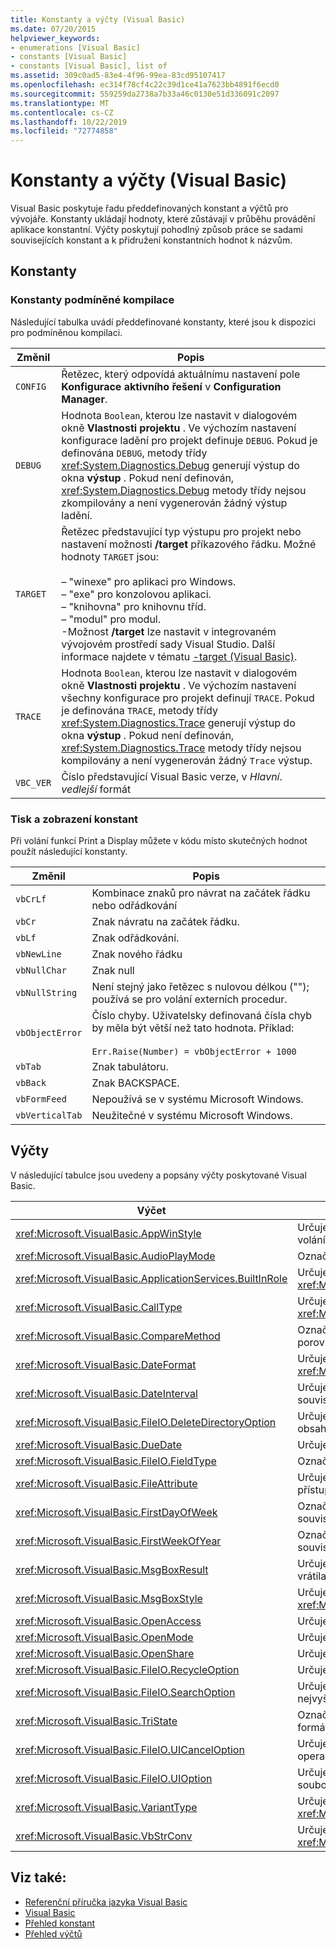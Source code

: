 ```yaml
---
title: Konstanty a výčty (Visual Basic)
ms.date: 07/20/2015
helpviewer_keywords:
- enumerations [Visual Basic]
- constants [Visual Basic]
- constants [Visual Basic], list of
ms.assetid: 309c0ad5-83e4-4f96-99ea-83cd95107417
ms.openlocfilehash: ec314f78cf4c22c39d1ce41a7623bb4891f6ecd0
ms.sourcegitcommit: 559259da2738a7b33a46c0130e51d336091c2097
ms.translationtype: MT
ms.contentlocale: cs-CZ
ms.lasthandoff: 10/22/2019
ms.locfileid: "72774858"
---
```

# <a name="constants-and-enumerations-visual-basic"></a>Konstanty a výčty (Visual Basic)
Visual Basic poskytuje řadu předdefinovaných konstant a výčtů pro vývojáře. Konstanty ukládají hodnoty, které zůstávají v průběhu provádění aplikace konstantní. Výčty poskytují pohodlný způsob práce se sadami souvisejících konstant a k přidružení konstantních hodnot k názvům.  
  
## <a name="constants"></a>Konstanty  
  
### <a name="conditional-compilation-constants"></a>Konstanty podmíněné kompilace  
 Následující tabulka uvádí předdefinované konstanty, které jsou k dispozici pro podmíněnou kompilaci.  
  
|**Změnil**|**Popis**|  
|---|---|  
|`CONFIG`|Řetězec, který odpovídá aktuálnímu nastavení pole **Konfigurace aktivního řešení** v **Configuration Manager**.|  
|`DEBUG`|Hodnota `Boolean`, kterou lze nastavit v dialogovém okně **Vlastnosti projektu** . Ve výchozím nastavení konfigurace ladění pro projekt definuje `DEBUG`. Pokud je definována `DEBUG`, metody třídy <xref:System.Diagnostics.Debug> generují výstup do okna **výstup** . Pokud není definován, <xref:System.Diagnostics.Debug> metody třídy nejsou zkompilovány a není vygenerován žádný výstup ladění.|  
|`TARGET`|Řetězec představující typ výstupu pro projekt nebo nastavení možnosti **/target** příkazového řádku. Možné hodnoty `TARGET` jsou:<br /><br /> – "winexe" pro aplikaci pro Windows.<br />– "exe" pro konzolovou aplikaci.<br />– "knihovna" pro knihovnu tříd.<br />– "modul" pro modul.<br />-Možnost **/target** lze nastavit v integrovaném vývojovém prostředí sady Visual Studio. Další informace najdete v tématu [-target (Visual Basic)](../../visual-basic/reference/command-line-compiler/target.md).|  
|`TRACE`|Hodnota `Boolean`, kterou lze nastavit v dialogovém okně **Vlastnosti projektu** . Ve výchozím nastavení všechny konfigurace pro projekt definují `TRACE`. Pokud je definována `TRACE`, metody třídy <xref:System.Diagnostics.Trace> generují výstup do okna **výstup** . Pokud není definován, <xref:System.Diagnostics.Trace> metody třídy nejsou kompilovány a není vygenerován žádný `Trace` výstup.|  
|`VBC_VER`|Číslo představující Visual Basic verze, v *Hlavní*. *vedlejší* formát|  
  
### <a name="print-and-display-constants"></a>Tisk a zobrazení konstant  
 Při volání funkcí Print a Display můžete v kódu místo skutečných hodnot použít následující konstanty.  
  
|**Změnil**|**Popis**|  
|---|---|  
|`vbCrLf`|Kombinace znaků pro návrat na začátek řádku nebo odřádkování|  
|`vbCr`|Znak návratu na začátek řádku.|  
|`vbLf`|Znak odřádkování.|  
|`vbNewLine`|Znak nového řádku|  
|`vbNullChar`|Znak null|  
|`vbNullString`|Není stejný jako řetězec s nulovou délkou (""); používá se pro volání externích procedur.|  
|`vbObjectError`|Číslo chyby. Uživatelsky definovaná čísla chyb by měla být větší než tato hodnota. Příklad:<br /><br /> `Err.Raise(Number) = vbObjectError + 1000`|  
|`vbTab`|Znak tabulátoru.|  
|`vbBack`|Znak BACKSPACE.|  
|`vbFormFeed`|Nepoužívá se v systému Microsoft Windows.|  
|`vbVerticalTab`|Neužitečné v systému Microsoft Windows.|  
  
## <a name="enumerations"></a>Výčty  
 V následující tabulce jsou uvedeny a popsány výčty poskytované Visual Basic.  
  
|Výčet|Popis|  
|---|---|  
|<xref:Microsoft.VisualBasic.AppWinStyle>|Určuje styl okna, který se má použít pro vyvolaný program při volání funkce <xref:Microsoft.VisualBasic.Interaction.Shell%2A>.|  
|<xref:Microsoft.VisualBasic.AudioPlayMode>|Označuje, jak přehrát zvuky při volání metod zvuku.|  
|<xref:Microsoft.VisualBasic.ApplicationServices.BuiltInRole>|Určuje typ role, která se má ověřit při volání metody <xref:Microsoft.VisualBasic.ApplicationServices.User.IsInRole%2A>.|  
|<xref:Microsoft.VisualBasic.CallType>|Určuje typ procedury, která se vyvolá při volání funkce <xref:Microsoft.VisualBasic.Interaction.CallByName%2A>.|  
|<xref:Microsoft.VisualBasic.CompareMethod>|Označuje způsob porovnávání řetězců při volání funkcí porovnání.|  
|<xref:Microsoft.VisualBasic.DateFormat>|Určuje, jak se mají zobrazovat data při volání funkce <xref:Microsoft.VisualBasic.Strings.FormatDateTime%2A>.|  
|<xref:Microsoft.VisualBasic.DateInterval>|Určuje, jak určit a formátovat časové intervaly při volání funkcí souvisejících s datem.|  
|<xref:Microsoft.VisualBasic.FileIO.DeleteDirectoryOption>|Určuje, co se má provést, když adresář, který se má odstranit, obsahuje soubory nebo adresáře.|  
|<xref:Microsoft.VisualBasic.DueDate>|Určuje, kdy jsou platby splatné při volání finančních metod.|  
|<xref:Microsoft.VisualBasic.FileIO.FieldType>|Označuje, zda jsou textová pole oddělena nebo pevná šířka.|  
|<xref:Microsoft.VisualBasic.FileAttribute>|Určuje atributy souboru, které se mají použít při volání funkcí přístupu k souborům.|  
|<xref:Microsoft.VisualBasic.FirstDayOfWeek>|Označuje první den v týdnu, který má být použit při volání funkcí souvisejících s datem.|  
|<xref:Microsoft.VisualBasic.FirstWeekOfYear>|Označuje první týden v roce, který má být použit při volání funkcí souvisejících s datem.|  
|<xref:Microsoft.VisualBasic.MsgBoxResult>|Určuje, které tlačítko bylo stisknuto na okně se zprávou, které vrátila funkce <xref:Microsoft.VisualBasic.Interaction.MsgBox%2A>.|  
|<xref:Microsoft.VisualBasic.MsgBoxStyle>|Určuje, která tlačítka se zobrazí při volání funkce <xref:Microsoft.VisualBasic.Interaction.MsgBox%2A>.|  
|<xref:Microsoft.VisualBasic.OpenAccess>|Určuje, jak otevřít soubor při volání funkcí přístupu k souborům.|  
|<xref:Microsoft.VisualBasic.OpenMode>|Určuje, jak otevřít soubor při volání funkcí přístupu k souborům.|  
|<xref:Microsoft.VisualBasic.OpenShare>|Určuje, jak otevřít soubor při volání funkcí přístupu k souborům.|  
|<xref:Microsoft.VisualBasic.FileIO.RecycleOption>|Určuje, jestli se má soubor trvale odstranit, nebo umístit do koše.|  
|<xref:Microsoft.VisualBasic.FileIO.SearchOption>|Určuje, zda mají být prohledány všechny nebo pouze adresáře nejvyšší úrovně.|  
|<xref:Microsoft.VisualBasic.TriState>|Označuje `Boolean` hodnotu nebo, zda má být při volání funkcí formátování čísel použito výchozí nastavení.|  
|<xref:Microsoft.VisualBasic.FileIO.UICancelOption>|Určuje, co se má udělat, pokud uživatel klikne na **Zrušit** během operace.|  
|<xref:Microsoft.VisualBasic.FileIO.UIOption>|Určuje, zda se má při kopírování, odstraňování a přesouvání souborů nebo adresářů zobrazovat dialogové okno průběhu.|  
|<xref:Microsoft.VisualBasic.VariantType>|Určuje typ objektu variant vrácený funkcí <xref:Microsoft.VisualBasic.Information.VarType%2A>.|  
|<xref:Microsoft.VisualBasic.VbStrConv>|Určuje, který typ převodu má být proveden při volání funkce <xref:Microsoft.VisualBasic.Strings.StrConv%2A>.|  
  
## <a name="see-also"></a>Viz také:

- [Referenční příručka jazyka Visual Basic](../../visual-basic/language-reference/index.md)
- [Visual Basic](../../visual-basic/index.md)
- [Přehled konstant](../../visual-basic/programming-guide/language-features/constants-enums/constants-overview.md)
- [Přehled výčtů](../../visual-basic/programming-guide/language-features/constants-enums/enumerations-overview.md)

